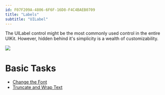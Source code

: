 ```yaml
---
id: F07F209A-4806-6F6F-16D8-F4C4BAEB0709
title: "Labels"
subtitle: "UILabel"
---
```


The UILabel control might be the most commonly used control in the entire
UIKit. However, hidden behind it's simplicity is a wealth of
customizability.

 [ ![](Images/02.png)](Images/02.png)

 <a name="Basic_Tasks" class="injected"></a>


# Basic Tasks

-   [Change the Font](/recipes/ios/standard_controls/labels/change_the_font)
-   [Truncate and Wrap Text ](/recipes/ios/standard_controls/labels/uilabel-truncate-wrap-text)
